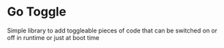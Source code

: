 # Go Toggle

Simple library to add toggleable pieces of code that can be switched on or off in runtime or just at boot time